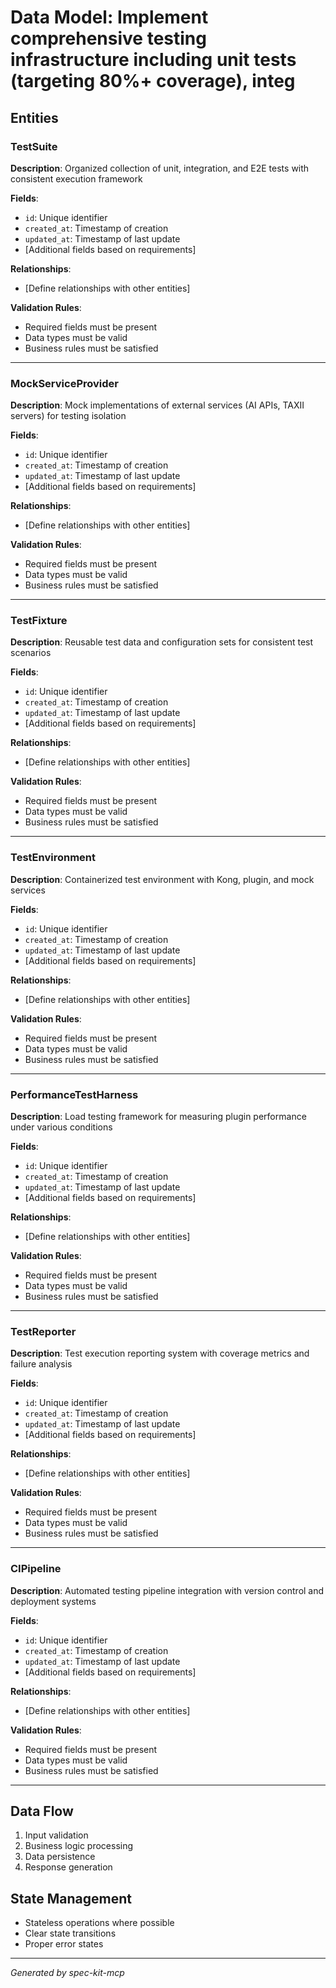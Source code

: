 # Data Model: Implement comprehensive testing infrastructure including unit tests (targeting 80%+ coverage), integ

## Entities

### TestSuite

**Description**: Organized collection of unit, integration, and E2E tests with consistent execution framework

**Fields**:
- `id`: Unique identifier
- `created_at`: Timestamp of creation
- `updated_at`: Timestamp of last update
- [Additional fields based on requirements]

**Relationships**:
- [Define relationships with other entities]

**Validation Rules**:
- Required fields must be present
- Data types must be valid
- Business rules must be satisfied

---

### MockServiceProvider

**Description**: Mock implementations of external services (AI APIs, TAXII servers) for testing isolation

**Fields**:
- `id`: Unique identifier
- `created_at`: Timestamp of creation
- `updated_at`: Timestamp of last update
- [Additional fields based on requirements]

**Relationships**:
- [Define relationships with other entities]

**Validation Rules**:
- Required fields must be present
- Data types must be valid
- Business rules must be satisfied

---

### TestFixture

**Description**: Reusable test data and configuration sets for consistent test scenarios

**Fields**:
- `id`: Unique identifier
- `created_at`: Timestamp of creation
- `updated_at`: Timestamp of last update
- [Additional fields based on requirements]

**Relationships**:
- [Define relationships with other entities]

**Validation Rules**:
- Required fields must be present
- Data types must be valid
- Business rules must be satisfied

---

### TestEnvironment

**Description**: Containerized test environment with Kong, plugin, and mock services

**Fields**:
- `id`: Unique identifier
- `created_at`: Timestamp of creation
- `updated_at`: Timestamp of last update
- [Additional fields based on requirements]

**Relationships**:
- [Define relationships with other entities]

**Validation Rules**:
- Required fields must be present
- Data types must be valid
- Business rules must be satisfied

---

### PerformanceTestHarness

**Description**: Load testing framework for measuring plugin performance under various conditions

**Fields**:
- `id`: Unique identifier
- `created_at`: Timestamp of creation
- `updated_at`: Timestamp of last update
- [Additional fields based on requirements]

**Relationships**:
- [Define relationships with other entities]

**Validation Rules**:
- Required fields must be present
- Data types must be valid
- Business rules must be satisfied

---

### TestReporter

**Description**: Test execution reporting system with coverage metrics and failure analysis

**Fields**:
- `id`: Unique identifier
- `created_at`: Timestamp of creation
- `updated_at`: Timestamp of last update
- [Additional fields based on requirements]

**Relationships**:
- [Define relationships with other entities]

**Validation Rules**:
- Required fields must be present
- Data types must be valid
- Business rules must be satisfied

---

### CIPipeline

**Description**: Automated testing pipeline integration with version control and deployment systems

**Fields**:
- `id`: Unique identifier
- `created_at`: Timestamp of creation
- `updated_at`: Timestamp of last update
- [Additional fields based on requirements]

**Relationships**:
- [Define relationships with other entities]

**Validation Rules**:
- Required fields must be present
- Data types must be valid
- Business rules must be satisfied

---

## Data Flow

1. Input validation
2. Business logic processing
3. Data persistence
4. Response generation

## State Management

- Stateless operations where possible
- Clear state transitions
- Proper error states

---
*Generated by spec-kit-mcp*
